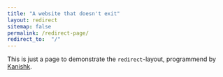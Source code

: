 ```yaml
---
title: "A website that doesn't exit"
layout: redirect
sitemap: false
permalink: /redirect-page/
redirect_to:  "/"
---
```

This is just a page to demonstrate the `redirect`-layout, programmend by [Kanishk](http://codingtips.kanishkkunal.in/about/).